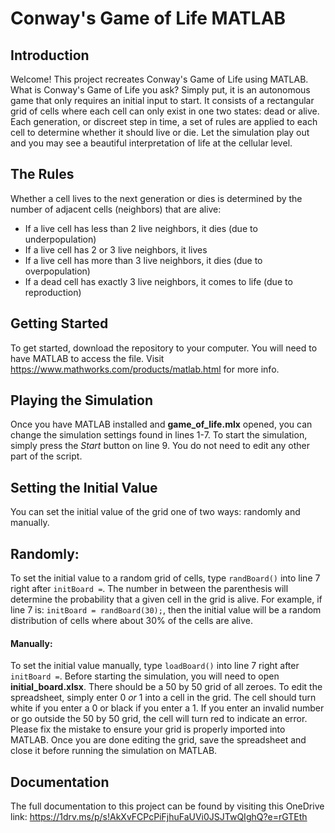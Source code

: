 # Conway's Game of Life MATLAB
## Introduction
Welcome! This project recreates Conway's Game of Life using MATLAB. What is Conway's Game of Life you ask? Simply put, it is an autonomous game that only requires an initial input to start. It consists of a rectangular grid of cells where each cell can only exist in one two states: dead or alive. Each generation, or discreet step in time, a set of rules are applied to each cell to determine whether it should live or die. Let the simulation play out and you may see a beautiful interpretation of life at the cellular level.
## The Rules
Whether a cell lives to the next generation or dies is determined by the number of adjacent cells (neighbors) that are alive:
- If a live cell has less than 2 live neighbors, it dies (due to underpopulation)
- If a live cell has 2 or 3 live neighbors, it lives
- If a live cell has more than 3 live neighbors, it dies (due to overpopulation)
- If a dead cell has exactly 3 live neighbors, it comes to life (due to reproduction)
## Getting Started
To get started, download the repository to your computer. You will need to have MATLAB to access the file. Visit https://www.mathworks.com/products/matlab.html for more info. 
## Playing the Simulation
Once you have MATLAB installed and **game_of_life.mlx** opened, you can change the simulation settings found in lines 1-7. To start the simulation, simply press the *Start* button on line 9. You do not need to edit any other part of the script. 
## Setting the Initial Value
You can set the initial value of the grid one of two ways: randomly and manually.
## Randomly:
To set the initial value to a random grid of cells, type `randBoard()`  into line 7 right after `initBoard =`. The number in between the parenthesis will determine the probability that a given cell in the grid is alive. For example, if line 7 is: `initBoard = randBoard(30);`, then the initial value will be a random distribution of cells where about 30% of the cells are alive.
#### Manually:
To set the initial value manually, type `loadBoard()` into line 7 right after `initBoard =`. Before starting the simulation, you will need to open **initial_board.xlsx**. There should be a 50 by 50 grid of all zeroes. To edit the spreadsheet, simply enter 0 *or* 1 into a cell in the grid. The cell should turn white if you enter a 0 or black if you enter a 1. If you enter an invalid number or go outside the 50 by 50 grid, the cell will turn red to indicate an error. Please fix the mistake to ensure your grid is properly imported into MATLAB. Once you are done editing the grid, save the spreadsheet and close it before running the simulation on MATLAB.
## Documentation
The full documentation to this project can be found by visiting this OneDrive link: https://1drv.ms/p/s!AkXvFCPcPiFjhuFaUVi0JSJTwQIghQ?e=rGTEth

